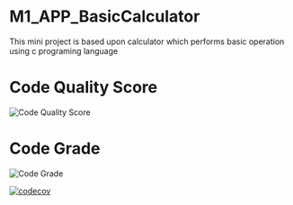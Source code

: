 # M1_APP_BasicCalculator

This mini project is based upon calculator which performs basic operation using c programing language



# Code Quality Score
![Code Quality Score](https://api.codiga.io/project/29852/score/svg)

# Code Grade
![Code Grade](https://api.codiga.io/project/29852/status/svg)

[![codecov](https://codecov.io/gh/adesh0146/M1_APP_BasicCalculator/branch/main/graph/badge.svg?token=LC0TVWLBSH)](https://codecov.io/gh/adesh0146/M1_APP_BasicCalculator)



